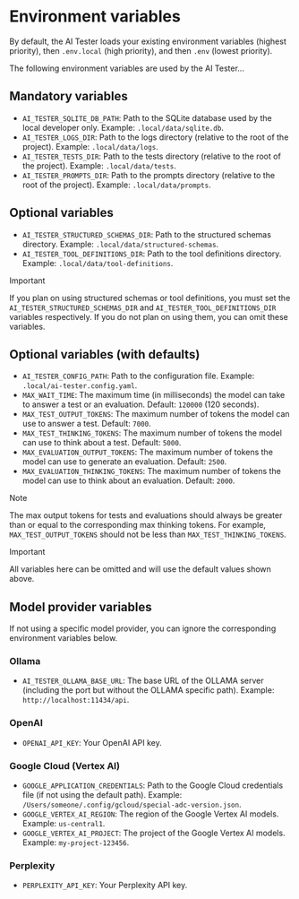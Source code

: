 # Environment variables

By default, the AI Tester loads your existing environment variables (highest priority), then `.env.local` (high priority), and then `.env` (lowest priority).

The following environment variables are used by the AI Tester...

## Mandatory variables

- `AI_TESTER_SQLITE_DB_PATH`: Path to the SQLite database used by the local developer only. Example: `.local/data/sqlite.db`.
- `AI_TESTER_LOGS_DIR`: Path to the logs directory (relative to the root of the project). Example: `.local/data/logs`.
- `AI_TESTER_TESTS_DIR`: Path to the tests directory (relative to the root of the project). Example: `.local/data/tests`.
- `AI_TESTER_PROMPTS_DIR`: Path to the prompts directory (relative to the root of the project). Example: `.local/data/prompts`.

## Optional variables

- `AI_TESTER_STRUCTURED_SCHEMAS_DIR`: Path to the structured schemas directory. Example: `.local/data/structured-schemas`.
- `AI_TESTER_TOOL_DEFINITIONS_DIR`: Path to the tool definitions directory. Example: `.local/data/tool-definitions`.

> [!IMPORTANT]
> If you plan on using structured schemas or tool definitions, you must set the `AI_TESTER_STRUCTURED_SCHEMAS_DIR` and `AI_TESTER_TOOL_DEFINITIONS_DIR` variables respectively. If you do not plan on using them, you can omit these variables.

## Optional variables (with defaults)

- `AI_TESTER_CONFIG_PATH`: Path to the configuration file. Example: `.local/ai-tester.config.yaml`.
- `MAX_WAIT_TIME`: The maximum time (in milliseconds) the model can take to answer a test or an evaluation. Default: `120000` (120 seconds).
- `MAX_TEST_OUTPUT_TOKENS`: The maximum number of tokens the model can use to answer a test. Default: `7000`.
- `MAX_TEST_THINKING_TOKENS`: The maximum number of tokens the model can use to think about a test. Default: `5000`.
- `MAX_EVALUATION_OUTPUT_TOKENS`: The maximum number of tokens the model can use to generate an evaluation. Default: `2500`.
- `MAX_EVALUATION_THINKING_TOKENS`: The maximum number of tokens the model can use to think about an evaluation. Default: `2000`.

> [!NOTE]
> The max output tokens for tests and evaluations should always be greater than or equal to the corresponding max thinking tokens. For example, `MAX_TEST_OUTPUT_TOKENS` should not be less than `MAX_TEST_THINKING_TOKENS`.

> [!IMPORTANT]
> All variables here can be omitted and will use the default values shown above.

## Model provider variables

If not using a specific model provider, you can ignore the corresponding environment variables below.

### Ollama

- `AI_TESTER_OLLAMA_BASE_URL`: The base URL of the OLLAMA server (including the port but without the OLLAMA specific path). Example: `http://localhost:11434/api`.

### OpenAI

- `OPENAI_API_KEY`: Your OpenAI API key.

### Google Cloud (Vertex AI)

- `GOOGLE_APPLICATION_CREDENTIALS`: Path to the Google Cloud credentials file (if not using the default path). Example: `/Users/someone/.config/gcloud/special-adc-version.json`.
- `GOOGLE_VERTEX_AI_REGION`: The region of the Google Vertex AI models. Example: `us-central1`.
- `GOOGLE_VERTEX_AI_PROJECT`: The project of the Google Vertex AI models. Example: `my-project-123456`.

### Perplexity

- `PERPLEXITY_API_KEY`: Your Perplexity API key.
